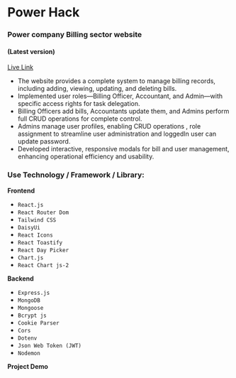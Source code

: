 # Power Hack

### Power company Billing sector website

#### (Latest version)

[Live Link](https://www.power-hack.com)

- The website provides a complete system to manage billing records, including adding, viewing, updating, and deleting bills.
- Implemented user roles—Billing Officer, Accountant, and Admin—with specific access rights for task delegation.
- Billing Officers add bills, Accountants update them, and Admins perform full CRUD operations for complete control.
- Admins manage user profiles, enabling CRUD operations , role assignment to streamline user administration and loggedIn user can update password.
- Developed interactive, responsive modals for bill and user management, enhancing operational efficiency and usability.

### Use Technology / Framework / Library:

**Frontend**

- `React.js`
- `React Router Dom`
- `Tailwind CSS`
- `DaisyUi`
- `React Icons`
- `React Toastify`
- `React Day Picker`
- `Chart.js`
- `React Chart js-2`

**Backend**

- `Express.js`
- `MongoDB`
- `Mongoose`
- `Bcrypt js`
- `Cookie Parser`
- `Cors`
- `Dotenv`
- `Json Web Token (JWT)`
- `Nodemon`

**Project Demo**
